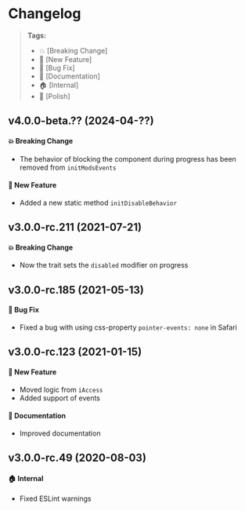 Changelog
=========

> **Tags:**
> - :boom:       [Breaking Change]
> - :rocket:     [New Feature]
> - :bug:        [Bug Fix]
> - :memo:       [Documentation]
> - :house:      [Internal]
> - :nail_care:  [Polish]

## v4.0.0-beta.?? (2024-04-??)

#### :boom: Breaking Change

* The behavior of blocking the component during progress has been removed from `initModsEvents`

#### :rocket: New Feature

* Added a new static method `initDisableBehavior`

## v3.0.0-rc.211 (2021-07-21)

#### :boom: Breaking Change

* Now the trait sets the `disabled` modifier on progress

## v3.0.0-rc.185 (2021-05-13)

#### :bug: Bug Fix

* Fixed a bug with using css-property `pointer-events: none` in Safari

## v3.0.0-rc.123 (2021-01-15)

#### :rocket: New Feature

* Moved logic from `iAccess`
* Added support of events

#### :memo: Documentation

* Improved documentation

## v3.0.0-rc.49 (2020-08-03)

#### :house: Internal

* Fixed ESLint warnings
